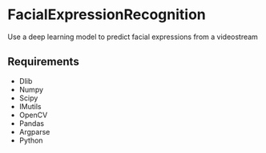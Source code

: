 # FacialExpressionRecognition
Use a deep learning model to predict facial expressions from a videostream

## Requirements

- Dlib 
- Numpy <br/>
- Scipy <br/>
- IMutils <br/>
- OpenCV <br/>
- Pandas <br/>
- Argparse <br/>
- Python 



